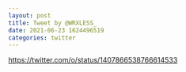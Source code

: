 ```yaml
--- 
layout: post 
title: Tweet by @WRXLESS_ 
date: 2021-06-23 1624496519 
categories: twitter 
--- 
```

https://twitter.com/o/status/1407866538766614533